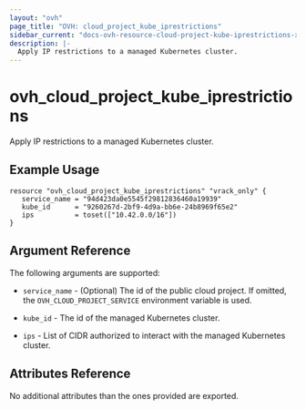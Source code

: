 ```yaml
---
layout: "ovh"
page_title: "OVH: cloud_project_kube_iprestrictions"
sidebar_current: "docs-ovh-resource-cloud-project-kube-iprestrictions-x"
description: |-
  Apply IP restrictions to a managed Kubernetes cluster.
---
```


# ovh_cloud_project_kube_iprestrictions

Apply IP restrictions to a managed Kubernetes cluster.

## Example Usage

```hcl
resource "ovh_cloud_project_kube_iprestrictions" "vrack_only" {
   service_name = "94d423da0e5545f29812836460a19939"
   kube_id      = "9260267d-2bf9-4d9a-bb6e-24b8969f65e2"
   ips          = toset(["10.42.0.0/16"])
}
```

## Argument Reference

The following arguments are supported:

* `service_name` - (Optional) The id of the public cloud project. If omitted,
    the `OVH_CLOUD_PROJECT_SERVICE` environment variable is used.

* `kube_id` - The id of the managed Kubernetes cluster.

* `ips` - List of CIDR authorized to interact with the managed Kubernetes cluster.

## Attributes Reference

No additional attributes than the ones provided are exported.
